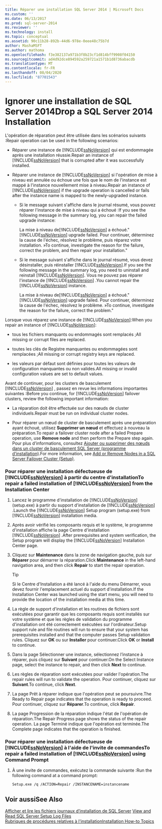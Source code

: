 ```yaml
---
title: Réparer une installation SQL Server 2014 | Microsoft Docs
ms.custom: ''
ms.date: 06/13/2017
ms.prod: sql-server-2014
ms.reviewer: ''
ms.technology: install
ms.topic: conceptual
ms.assetid: 90c11b28-892b-44d6-978e-0eee48c75b7d
author: MashaMSFT
ms.author: mathoma
ms.openlocfilehash: f3e382137a971b3f8b23cf1d814bff9908f04150
ms.sourcegitcommit: ad4d92dce894592a259721a1571b1d8736abacdb
ms.translationtype: MT
ms.contentlocale: fr-FR
ms.lasthandoff: 08/04/2020
ms.locfileid: "87701543"
---
```

# <a name="drop-a-sql-server-2014-installation"></a><span data-ttu-id="cade4-102">Ignorer une installation de SQL Server 2014</span><span class="sxs-lookup"><span data-stu-id="cade4-102">Drop a SQL Server 2014 Installation</span></span>
  <span data-ttu-id="cade4-103">L'opération de réparation peut être utilisée dans les scénarios suivants :</span><span class="sxs-lookup"><span data-stu-id="cade4-103">Repair operation can be used in the following scenarios:</span></span>  
  
-   <span data-ttu-id="cade4-104">Réparer une instance de [!INCLUDE[ssNoVersion](../../includes/ssnoversion-md.md)] qui est endommagée après une installation réussie.</span><span class="sxs-lookup"><span data-stu-id="cade4-104">Repair an instance of [!INCLUDE[ssNoVersion](../../includes/ssnoversion-md.md)] that is corrupted after it was successfully installed.</span></span>  
  
-   <span data-ttu-id="cade4-105">Réparer une instance de [!INCLUDE[ssNoVersion](../../includes/ssnoversion-md.md)] si l'opération de mise à niveau est annulée ou échoue une fois que le nom de l'instance est mappé à l'instance nouvellement mise à niveau.</span><span class="sxs-lookup"><span data-stu-id="cade4-105">Repair an instance of [!INCLUDE[ssNoVersion](../../includes/ssnoversion-md.md)] if the upgrade operation is cancelled or fails after the instance name is mapped to the newly-upgraded instance.</span></span>  
  
    -   <span data-ttu-id="cade4-106">Si le message suivant s'affiche dans le journal résumé, vous pouvez réparer l'instance de mise à niveau qui a échoué :</span><span class="sxs-lookup"><span data-stu-id="cade4-106">If you see the following message in the summary log, you can repair the failed upgrade instance:</span></span>  
  
         <span data-ttu-id="cade4-107">La mise à niveau de[!INCLUDE[ssNoVersion](../../includes/ssnoversion-md.md)] a échoué.</span><span class="sxs-lookup"><span data-stu-id="cade4-107">"[!INCLUDE[ssNoVersion](../../includes/ssnoversion-md.md)] upgrade failed.</span></span> <span data-ttu-id="cade4-108">Pour continuer, déterminez la cause de l'échec, résolvez le problème, puis réparez votre installation. »</span><span class="sxs-lookup"><span data-stu-id="cade4-108">To continue, investigate the reason for the failure, correct the problem, and then repair your installation."</span></span>  
  
    -   <span data-ttu-id="cade4-109">Si le message suivant s'affiche dans le journal résumé, vous devez désinstaller, puis réinstaller [!INCLUDE[ssNoVersion](../../includes/ssnoversion-md.md)].</span><span class="sxs-lookup"><span data-stu-id="cade4-109">If you see the following message in the summary log, you need to uninstall and reinstall [!INCLUDE[ssNoVersion](../../includes/ssnoversion-md.md)].</span></span> <span data-ttu-id="cade4-110">Vous ne pouvez pas réparer l'instance de [!INCLUDE[ssNoVersion](../../includes/ssnoversion-md.md)] .</span><span class="sxs-lookup"><span data-stu-id="cade4-110">You cannot repair the [!INCLUDE[ssNoVersion](../../includes/ssnoversion-md.md)] instance.</span></span>  
  
         <span data-ttu-id="cade4-111">La mise à niveau de[!INCLUDE[ssNoVersion](../../includes/ssnoversion-md.md)] a échoué.</span><span class="sxs-lookup"><span data-stu-id="cade4-111">"[!INCLUDE[ssNoVersion](../../includes/ssnoversion-md.md)] upgrade failed.</span></span> <span data-ttu-id="cade4-112">Pour continuer, déterminez la cause de l'échec, résolvez le problème. »</span><span class="sxs-lookup"><span data-stu-id="cade4-112">To continue, investigate the reason for the failure, correct the problem."</span></span>  
  
 <span data-ttu-id="cade4-113">Lorsque vous réparez une instance de [!INCLUDE[ssNoVersion](../../includes/ssnoversion-md.md)]:</span><span class="sxs-lookup"><span data-stu-id="cade4-113">When you repair an instance of [!INCLUDE[ssNoVersion](../../includes/ssnoversion-md.md)]:</span></span>  
  
-   <span data-ttu-id="cade4-114">tous les fichiers manquants ou endommagés sont remplacés ;</span><span class="sxs-lookup"><span data-stu-id="cade4-114">All missing or corrupt files are replaced.</span></span>  
  
-   <span data-ttu-id="cade4-115">toutes les clés de Registre manquantes ou endommagées sont remplacées ;</span><span class="sxs-lookup"><span data-stu-id="cade4-115">All missing or corrupt registry keys are replaced.</span></span>  
  
-   <span data-ttu-id="cade4-116">les valeurs par défaut sont définies pour toutes les valeurs de configuration manquantes ou non valides.</span><span class="sxs-lookup"><span data-stu-id="cade4-116">All missing or invalid configuration values are set to default values.</span></span>  
  
 <span data-ttu-id="cade4-117">Avant de continuer, pour les clusters de basculement [!INCLUDE[ssNoVersion](../../includes/ssnoversion-md.md)] , passez en revue les informations importantes suivantes :</span><span class="sxs-lookup"><span data-stu-id="cade4-117">Before you continue, for [!INCLUDE[ssNoVersion](../../includes/ssnoversion-md.md)] failover clusters, review the following important information:</span></span>  
  
-   <span data-ttu-id="cade4-118">La réparation doit être effectuée sur des nœuds de cluster individuels.</span><span class="sxs-lookup"><span data-stu-id="cade4-118">Repair must be run on individual cluster nodes.</span></span>  
  
-   <span data-ttu-id="cade4-119">Pour réparer un nœud de cluster de basculement après une préparation ayant échoué, utilisez **Supprimer un nœud** et effectuez à nouveau la préparation.</span><span class="sxs-lookup"><span data-stu-id="cade4-119">To repair a failover cluster node after a failed Prepare operation, use **Remove node** and then perform the Prepare step again.</span></span> <span data-ttu-id="cade4-120">Pour plus d’informations, consultez [Ajouter ou supprimer des nœuds dans un cluster de basculement SQL Server &#40;programme d’installation&#41;](../../sql-server/failover-clusters/install/add-or-remove-nodes-in-a-sql-server-failover-cluster-setup.md).</span><span class="sxs-lookup"><span data-stu-id="cade4-120">For more information, see [Add or Remove Nodes in a SQL Server Failover Cluster &#40;Setup&#41;](../../sql-server/failover-clusters/install/add-or-remove-nodes-in-a-sql-server-failover-cluster-setup.md).</span></span>  
  
### <a name="to-repair-a-failed-installation-of-ssnoversion-from-the-installation-center"></a><span data-ttu-id="cade4-121">Pour réparer une installation défectueuse de [!INCLUDE[ssNoVersion](../../includes/ssnoversion-md.md)] à partir du centre d'installation</span><span class="sxs-lookup"><span data-stu-id="cade4-121">To repair a failed installation of [!INCLUDE[ssNoVersion](../../includes/ssnoversion-md.md)] from the Installation Center</span></span>  
  
1.  <span data-ttu-id="cade4-122">Lancez le programme d'installation de [!INCLUDE[ssNoVersion](../../includes/ssnoversion-md.md)] (setup.exe) à partir du support d'installation de [!INCLUDE[ssNoVersion](../../includes/ssnoversion-md.md)] .</span><span class="sxs-lookup"><span data-stu-id="cade4-122">Launch the [!INCLUDE[ssNoVersion](../../includes/ssnoversion-md.md)] Setup program (setup.exe) from [!INCLUDE[ssNoVersion](../../includes/ssnoversion-md.md)] installation media.</span></span>  
  
2.  <span data-ttu-id="cade4-123">Après avoir vérifié les composants requis et le système, le programme d'installation affiche la page Centre d'installation [!INCLUDE[ssNoVersion](../../includes/ssnoversion-md.md)] .</span><span class="sxs-lookup"><span data-stu-id="cade4-123">After prerequisites and system verification, the Setup program will display the [!INCLUDE[ssNoVersion](../../includes/ssnoversion-md.md)] Installation Center page.</span></span>  
  
3.  <span data-ttu-id="cade4-124">Cliquez sur **Maintenance** dans la zone de navigation gauche, puis sur **Réparer** pour démarrer la réparation.</span><span class="sxs-lookup"><span data-stu-id="cade4-124">Click **Maintenance** in the left-hand navigation area, and then click **Repair** to start the repair operation.</span></span>  
  
    > [!TIP]  
    >  <span data-ttu-id="cade4-125">Si le Centre d'Installation a été lancé à l'aide du menu Démarrer, vous devez fournir l'emplacement actuel du support d'installation.</span><span class="sxs-lookup"><span data-stu-id="cade4-125">If the Installation Center was launched using the start menu, you will need to provide the location of the installation media at this time.</span></span>  
  
4.  <span data-ttu-id="cade4-126">La règle de support d'installation et les routines de fichiers sont exécutées pour garantir que les composants requis sont installés sur votre système et que les règles de validation du programme d'installation ont été correctement exécutées sur l'ordinateur.</span><span class="sxs-lookup"><span data-stu-id="cade4-126">Setup support rule and file routines will run to ensure that your system has prerequisites installed and that the computer passes Setup validation rules.</span></span> <span data-ttu-id="cade4-127">Cliquez sur **OK** ou sur **Installer** pour continuer.</span><span class="sxs-lookup"><span data-stu-id="cade4-127">Click **OK** or **Install** to continue.</span></span>  
  
5.  <span data-ttu-id="cade4-128">Dans la page Sélectionner une instance, sélectionnez l’instance à réparer, puis cliquez sur **Suivant** pour continuer.</span><span class="sxs-lookup"><span data-stu-id="cade4-128">On the Select Instance page, select the instance to repair, and then click **Next** to continue.</span></span>  
  
6.  <span data-ttu-id="cade4-129">Les règles de réparation sont exécutées pour valider l'opération.</span><span class="sxs-lookup"><span data-stu-id="cade4-129">The repair rules will run to validate the operation.</span></span> <span data-ttu-id="cade4-130">Pour continuer, cliquez sur **Suivant**.</span><span class="sxs-lookup"><span data-stu-id="cade4-130">To continue, click **Next**.</span></span>  
  
7.  <span data-ttu-id="cade4-131">La page Prêt à réparer indique que l'opération peut se poursuivre.</span><span class="sxs-lookup"><span data-stu-id="cade4-131">The Ready to Repair page indicates that the operation is ready to proceed.</span></span> <span data-ttu-id="cade4-132">Pour continuer, cliquez sur **Réparer**.</span><span class="sxs-lookup"><span data-stu-id="cade4-132">To continue, click **Repair**.</span></span>  
  
8.  <span data-ttu-id="cade4-133">La page Progression de la réparation indique l'état de l'opération de réparation.</span><span class="sxs-lookup"><span data-stu-id="cade4-133">The Repair Progress page shows the status of the repair operation.</span></span> <span data-ttu-id="cade4-134">La page Terminé indique que l'opération est terminée.</span><span class="sxs-lookup"><span data-stu-id="cade4-134">The Complete page indicates that the operation is finished.</span></span>  
  
### <a name="to-repair-a-failed-installation-of-ssnoversion-using-command-prompt"></a><span data-ttu-id="cade4-135">Pour réparer une installation défectueuse de [!INCLUDE[ssNoVersion](../../includes/ssnoversion-md.md)] à l'aide de l'invite de commandes</span><span class="sxs-lookup"><span data-stu-id="cade4-135">To repair a failed installation of [!INCLUDE[ssNoVersion](../../includes/ssnoversion-md.md)] using Command Prompt</span></span>  
  
1.  <span data-ttu-id="cade4-136">À une invite de commandes, exécutez la commande suivante :</span><span class="sxs-lookup"><span data-stu-id="cade4-136">Run the following command at a command prompt:</span></span>  
  
    ```  
    Setup.exe /q /ACTION=Repair /INSTANCENAME=instancename  
    ```  
  
## <a name="see-also"></a><span data-ttu-id="cade4-137">Voir aussi</span><span class="sxs-lookup"><span data-stu-id="cade4-137">See Also</span></span>  
 <span data-ttu-id="cade4-138">[Afficher et lire les fichiers journaux d’installation de SQL Server](view-and-read-sql-server-setup-log-files.md) </span><span class="sxs-lookup"><span data-stu-id="cade4-138">[View and Read SQL Server Setup Log Files](view-and-read-sql-server-setup-log-files.md) </span></span>  
 [<span data-ttu-id="cade4-139">Rubriques de procédures relatives à l'installation</span><span class="sxs-lookup"><span data-stu-id="cade4-139">Installation How-to Topics</span></span>](../../sql-server/install/installation-how-to-topics.md)  
  
  
